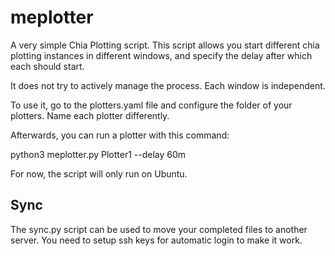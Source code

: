 # meplotter
A very simple Chia Plotting script. This script allows you start different
chia plotting instances in different windows, and specify the delay after
which each should start.

It does not try to actively manage the process. Each window is independent.

To use it, go to the plotters.yaml file and configure the folder of your
plotters. Name each plotter differently.

Afterwards, you can run a plotter with this command:

python3 meplotter.py Plotter1 --delay 60m

For now, the script will only run on Ubuntu.

## Sync
The sync.py script can be used to move your completed files to another server.
You need to setup ssh keys for automatic login to make it work.
